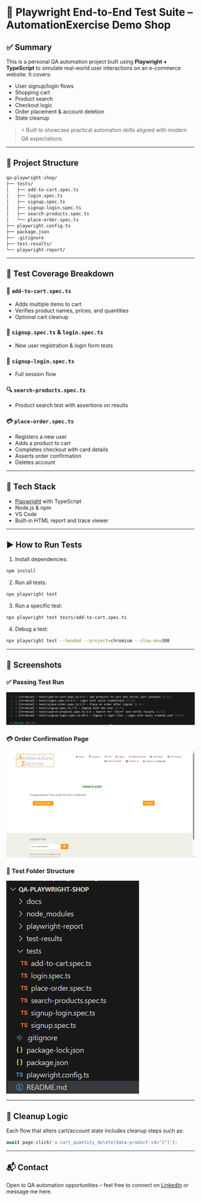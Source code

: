 # 🛒 Playwright End-to-End Test Suite – AutomationExercise Demo Shop

## ✅ Summary
This is a personal QA automation project built using **Playwright + TypeScript** to simulate real-world user interactions on an e-commerce website. It covers:
- User signup/login flows
- Shopping cart
- Product search
- Checkout logic
- Order placement & account deletion
- State cleanup

> ⚡ Built to showcase practical automation skills aligned with modern QA expectations.

---

## 📂 Project Structure

```
qa-playwright-shop/
├── tests/
│   ├── add-to-cart.spec.ts
│   ├── login.spec.ts
│   ├── signup.spec.ts
│   ├── signup-login.spec.ts
│   ├── search-products.spec.ts
│   └── place-order.spec.ts
├── playwright.config.ts
├── package.json
├── .gitignore
├── test-results/
└── playwright-report/
```

---

## 🧪 Test Coverage Breakdown

### 🛒 `add-to-cart.spec.ts`
- Adds multiple items to cart
- Verifies product names, prices, and quantities
- Optional cart cleanup

### 🔐 `signup.spec.ts` & `login.spec.ts`
- New user registration & login form tests

### 🔁 `signup-login.spec.ts`
- Full session flow

### 🔍 `search-products.spec.ts`
- Product search test with assertions on results

### 💳 `place-order.spec.ts`
- Registers a new user
- Adds a product to cart
- Completes checkout with card details
- Asserts order confirmation
- Deletes account

---

## 🧰 Tech Stack
- [Playwright](https://playwright.dev) with TypeScript
- Node.js & npm
- VS Code
- Built-in HTML report and trace viewer

---

## ▶️ How to Run Tests

1. Install dependencies:
```bash
npm install
```

2. Run all tests:
```bash
npx playwright test
```

3. Run a specific test:
```bash
npx playwright test tests/add-to-cart.spec.ts
```

4. Debug a test:
```bash
npx playwright test --headed --project=chromium --slow-mo=300
```

---

## 📸 Screenshots

### ✅ Passing Test Run

![Test Pass](docs/test-pass.png)

### 💳 Order Confirmation Page

![Order Confirmation](docs/confirmation.png)

### 🧪 Test Folder Structure

![Test Files](docs/test-folder.png)

---

## 🧼 Cleanup Logic

Each flow that alters cart/account state includes cleanup steps such as:
```ts
await page.click('a.cart_quantity_delete[data-product-id="1"]');
```

---

## 📬 Contact

Open to QA automation opportunities – feel free to connect on [LinkedIn](https://www.linkedin.com/in/kyler-peasnall/) or message me here.

